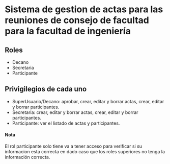 # Sistema de gestion de actas para las reuniones de consejo de facultad para la facultad de ingeniería

## Roles
- Decano
- Secretaria
- Participante

## Privigilegios de cada uno
- SuperUsuario/Decano: aprobar, crear, editar y borrar actas, crear, editar y borrar participantes.
- Secretaria: crear, editar y borrar actas, crear, editar y borrar participantes.
- Participante: ver el listado de actas y participantes.

#### Nota

El rol participante solo tiene va a tener acceso para verificar si su informacion esta correcta en dado caso que los roles superiores no tenga la información correcta.
